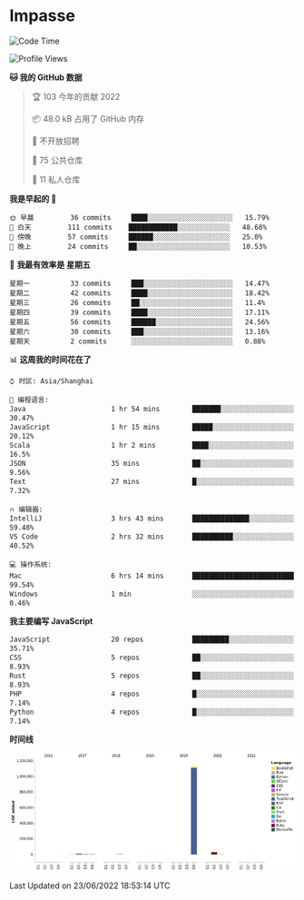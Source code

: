 # Impasse

<!--START_SECTION:waka-->
![Code Time](http://img.shields.io/badge/Code%20Time-0%20secs-blue)

![Profile Views](http://img.shields.io/badge/%E4%B8%AA%E4%BA%BA%E5%B0%81%E9%9D%A2%E8%A7%82%E7%9C%8B%E6%AC%A1%E6%95%B0-0-blue)

**🐱 我的 GitHub 数据** 

> 🏆 103 今年的贡献 2022
 > 
> 📦 48.0 kB 占用了 GitHub 内存 
 > 
> 🚫 不开放招聘
 > 
> 📜 75 公共仓库 
 > 
> 🔑 11 私人仓库  
 > 
**我是早起的 🐤** 

```text
🌞 早晨         36 commits     ████░░░░░░░░░░░░░░░░░░░░░   15.79% 
🌆 白天         111 commits    ████████████░░░░░░░░░░░░░   48.68% 
🌃 傍晚         57 commits     ██████░░░░░░░░░░░░░░░░░░░   25.0% 
🌙 晚上         24 commits     ██░░░░░░░░░░░░░░░░░░░░░░░   10.53%

```
📅 **我最有效率是 星期五** 

```text
星期一          33 commits     ███░░░░░░░░░░░░░░░░░░░░░░   14.47% 
星期二          42 commits     ████░░░░░░░░░░░░░░░░░░░░░   18.42% 
星期三          26 commits     ██░░░░░░░░░░░░░░░░░░░░░░░   11.4% 
星期四          39 commits     ████░░░░░░░░░░░░░░░░░░░░░   17.11% 
星期五          56 commits     ██████░░░░░░░░░░░░░░░░░░░   24.56% 
星期六          30 commits     ███░░░░░░░░░░░░░░░░░░░░░░   13.16% 
星期天          2 commits      ░░░░░░░░░░░░░░░░░░░░░░░░░   0.88%

```


📊 **这周我的时间花在了** 

```text
⌚︎ 时区: Asia/Shanghai

💬 编程语言: 
Java                     1 hr 54 mins        ███████░░░░░░░░░░░░░░░░░░   30.47% 
JavaScript               1 hr 15 mins        █████░░░░░░░░░░░░░░░░░░░░   20.12% 
Scala                    1 hr 2 mins         ████░░░░░░░░░░░░░░░░░░░░░   16.5% 
JSON                     35 mins             ██░░░░░░░░░░░░░░░░░░░░░░░   9.56% 
Text                     27 mins             █░░░░░░░░░░░░░░░░░░░░░░░░   7.32%

🔥 编辑器: 
IntelliJ                 3 hrs 43 mins       ██████████████░░░░░░░░░░░   59.48% 
VS Code                  2 hrs 32 mins       ██████████░░░░░░░░░░░░░░░   40.52%

💻 操作系统: 
Mac                      6 hrs 14 mins       █████████████████████████   99.54% 
Windows                  1 min               ░░░░░░░░░░░░░░░░░░░░░░░░░   0.46%

```

**我主要编写 JavaScript** 

```text
JavaScript               20 repos            █████████░░░░░░░░░░░░░░░░   35.71% 
CSS                      5 repos             ██░░░░░░░░░░░░░░░░░░░░░░░   8.93% 
Rust                     5 repos             ██░░░░░░░░░░░░░░░░░░░░░░░   8.93% 
PHP                      4 repos             █░░░░░░░░░░░░░░░░░░░░░░░░   7.14% 
Python                   4 repos             █░░░░░░░░░░░░░░░░░░░░░░░░   7.14%

```


**时间线**

![Chart not found](https://raw.githubusercontent.com/impasse/impasse/master/charts/bar_graph.png) 


 Last Updated on 23/06/2022 18:53:14 UTC
<!--END_SECTION:waka-->
